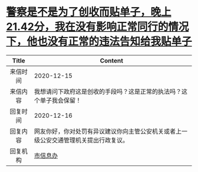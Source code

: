 # <a href="http://www.shangluo.gov.cn/zmhd/ldxxxx.jsp?urltype=leadermail.LeaderMailContentUrl&wbtreeid=1112&leadermailid=6704">警察是不是为了创收而贴单子，晚上21.42分，我在没有影响正常同行的情况下，他也没有正常的违法告知给我贴单子</a>
| Title |                      Content                       |
|:-----:|----------------------------------------------------|
| 来信时间  | 2020-12-15                                         |
| 来信内容  | 我想请问下政府这是创收的手段吗？这是正常的执法吗？这个单子我会保留！                 |
| 回复时间  | 2020-12-16                                         |
| 回复内容  | 网友你好，你对处罚有异议建议你向主管公安机关或者上一级公安交通管理机关提出行政复议。         |
| 回复机构  | <a href="../../category/agencies/市信息办.md">市信息办</a> |